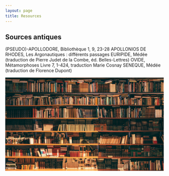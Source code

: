 ```yaml
---
layout: page
title: Resources
---
```


## Sources antiques

(PSEUDO)-APOLLODORE, Bibliothèque 1, 9, 23-28
APOLLONIOS DE RHODES, Les Argonautiques : différents passages
EURIPIDE, Médée (traduction de Pierre Judet de la Combe, éd. Belles-Lettres)
OVIDE, Métamorphoses Livre 7, 1-424, traduction Marie Cosnay
SENEQUE, Médée (traduction de Florence Dupont)

<div>
<img src="assets/img/books.png" alt="book_ref" style="max-width: 100%; height: auto;">
</div>